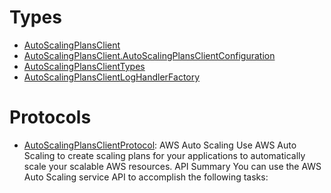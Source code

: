 # Types

  - [AutoScalingPlansClient](/aws-sdk-swift/reference/0.x/AWSAutoScalingPlans/AutoScalingPlansClient)
  - [AutoScalingPlansClient.AutoScalingPlansClientConfiguration](/aws-sdk-swift/reference/0.x/AWSAutoScalingPlans/AutoScalingPlansClient_AutoScalingPlansClientConfiguration)
  - [AutoScalingPlansClientTypes](/aws-sdk-swift/reference/0.x/AWSAutoScalingPlans/AutoScalingPlansClientTypes)
  - [AutoScalingPlansClientLogHandlerFactory](/aws-sdk-swift/reference/0.x/AWSAutoScalingPlans/AutoScalingPlansClientLogHandlerFactory)

# Protocols

  - [AutoScalingPlansClientProtocol](/aws-sdk-swift/reference/0.x/AWSAutoScalingPlans/AutoScalingPlansClientProtocol):
    AWS Auto Scaling Use AWS Auto Scaling to create scaling plans for your applications to automatically scale your scalable AWS resources. API Summary You can use the AWS Auto Scaling service API to accomplish the following tasks:
